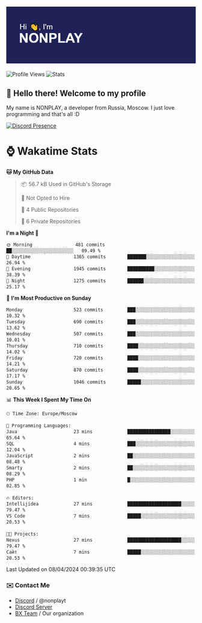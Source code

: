 ![Discord Presence](./header.png)
<br></br>
![Profile Views](https://komarev.com/ghpvc/?username=NONPLAYT&color=blue&style=for-the-badge)
![Stats](https://img.shields.io/badge/0%25-OPTIMIZED-orange?style=for-the-badge)


## :wave: Hello there! Welcome to my profile

My name is NONPLAY, a developer from Russia, Moscow. I just love programming and that's all :D

[![Discord Presence](https://lanyard.cnrad.dev/api/597087584090587177?showDisplayName=true)](https://discord.com/users/597087584090587177) 

# ⌚ Wakatime Stats

<!--START_SECTION:waka-->
**🐱 My GitHub Data** 

> 📦 56.7 kB Used in GitHub's Storage 
 > 
> 🚫 Not Opted to Hire
 > 
> 📜 4 Public Repositories 
 > 
> 🔑 6 Private Repositories 
 > 
**I'm a Night 🦉** 

```text
🌞 Morning                481 commits         ██░░░░░░░░░░░░░░░░░░░░░░░   09.49 % 
🌆 Daytime                1365 commits        ███████░░░░░░░░░░░░░░░░░░   26.94 % 
🌃 Evening                1945 commits        ██████████░░░░░░░░░░░░░░░   38.39 % 
🌙 Night                  1275 commits        ██████░░░░░░░░░░░░░░░░░░░   25.17 % 
```
📅 **I'm Most Productive on Sunday** 

```text
Monday                   523 commits         ███░░░░░░░░░░░░░░░░░░░░░░   10.32 % 
Tuesday                  690 commits         ███░░░░░░░░░░░░░░░░░░░░░░   13.62 % 
Wednesday                507 commits         ███░░░░░░░░░░░░░░░░░░░░░░   10.01 % 
Thursday                 710 commits         ████░░░░░░░░░░░░░░░░░░░░░   14.02 % 
Friday                   720 commits         ████░░░░░░░░░░░░░░░░░░░░░   14.21 % 
Saturday                 870 commits         ████░░░░░░░░░░░░░░░░░░░░░   17.17 % 
Sunday                   1046 commits        █████░░░░░░░░░░░░░░░░░░░░   20.65 % 
```


📊 **This Week I Spent My Time On** 

```text
🕑︎ Time Zone: Europe/Moscow

💬 Programming Languages: 
Java                     23 mins             ████████████████░░░░░░░░░   65.64 % 
SQL                      4 mins              ███░░░░░░░░░░░░░░░░░░░░░░   12.04 % 
JavaScript               2 mins              ██░░░░░░░░░░░░░░░░░░░░░░░   08.48 % 
Smarty                   2 mins              ██░░░░░░░░░░░░░░░░░░░░░░░   08.29 % 
PHP                      1 min               █░░░░░░░░░░░░░░░░░░░░░░░░   02.85 % 

🔥 Editors: 
Intellijidea             27 mins             ████████████████████░░░░░   79.47 % 
VS Code                  7 mins              █████░░░░░░░░░░░░░░░░░░░░   20.53 % 

🐱‍💻 Projects: 
Nexus                    27 mins             ████████████████████░░░░░   79.47 % 
Сайт                     7 mins              █████░░░░░░░░░░░░░░░░░░░░   20.53 % 
```


 Last Updated on 08/04/2024 00:39:35 UTC
<!--END_SECTION:waka-->

### ✉️ Contact Me

- [Discord](https://discord.com/users/597087584090587177) / @nonplayt
- [Discord Server](https://discord.gg/p7cxhw7E2M)
- [BX Team](https://github.com/BX-Team) / Our organization
